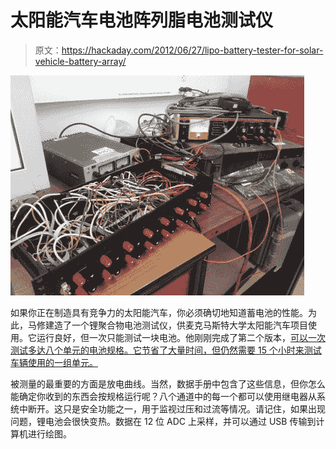 # 太阳能汽车电池阵列脂电池测试仪

> 原文：<https://hackaday.com/2012/06/27/lipo-battery-tester-for-solar-vehicle-battery-array/>

![](img/d12caa358314146c511d4e6d61f8ad6d.png "battery-cell-tester")

如果你正在制造具有竞争力的太阳能汽车，你必须确切地知道蓄电池的性能。为此，马修建造了一个锂聚合物电池测试仪，供麦克马斯特大学太阳能汽车项目使用。它运行良好，但一次只能测试一块电池。他刚刚完成了第二个版本，[可以一次测试多达八个单元的电池规格。它节省了大量时间，但仍然需要 15 个小时来测试车辆使用的一组单元。](http://matthack.com/battery-benchmark-circuit-v8-0/)

被测量的最重要的方面是放电曲线。当然，数据手册中包含了这些信息，但你怎么能确定你收到的东西会按规格运行呢？八个通道中的每一个都可以使用继电器从系统中断开。这只是安全功能之一，用于监视过压和过流等情况。请记住，如果出现问题，锂电池会很快变热。数据在 12 位 ADC 上采样，并可以通过 USB 传输到计算机进行绘图。